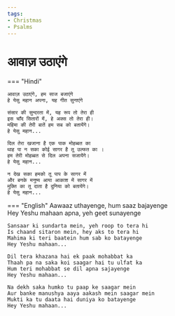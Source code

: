 ```yaml
---
tags:
- Christmas
- Psalms
---
```


# आवाज़ उठाएंगे  

=== "Hindi"

    आवाज़ उठाएंगे, हम साज बजाएंगे  
    हे येसु महान अपना, यह गीत सुनाएंगे  
    
    संसार की सुन्दरता में, यह रूप तो तेरा ही  
    इस चाँद सितारों में, हे अक्स तो तेरा ही।  
    महिमा की तेरी बातें हम सब को बतायेंगे।  
    हे येसु महान...  
    
    दिल तेरा खजाना है एक पाक मोहब्बत का  
    थाह पा न सका कोई सागर है तू उल्फत का ।  
    हम तेरी मोहब्बत से दिल अपना सजायेंगे।  
    हे येसु महान...  
    
    न देख सका हमको तू पाप के सागर में  
    और बनके मनुष्य आया आकाश में सागर में  
    मुक्ति का तू दाता है दुनिया को बतायेंगे।  
    हे येसु महान...  

=== "English"
    Aawaaz uthayenge, hum saaz bajayenge  
    Hey Yeshu mahaan apna, yeh geet sunayenge  

    Sansaar ki sundarta mein, yeh roop to tera hi  
    Is chaand sitaron mein, hey aks to tera hi  
    Mahima ki teri baatein hum sab ko batayenge  
    Hey Yeshu mahaan...  

    Dil tera khazana hai ek paak mohabbat ka  
    Thaah pa na saka koi saagar hai tu ulfat ka  
    Hum teri mohabbat se dil apna sajayenge  
    Hey Yeshu mahaan...  

    Na dekh saka humko tu paap ke saagar mein  
    Aur banke manushya aaya aakash mein saagar mein  
    Mukti ka tu daata hai duniya ko batayenge  
    Hey Yeshu mahaan...